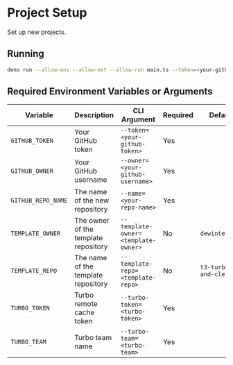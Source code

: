 # Project Setup

Set up new projects.

## Running

```bash
deno run --allow-env --allow-net --allow-run main.ts --token=<your-github-token> --owner=<your-github-username> --name=<your-repo-name>
```

## Required Environment Variables or Arguments

| Variable | Description | CLI Argument | Required | Default |
|----------|-------------|--------------|----------|---------|
| `GITHUB_TOKEN` | Your GitHub token | `--token=<your-github-token>` | Yes | |
| `GITHUB_OWNER` | Your GitHub username | `--owner=<your-github-username>` | Yes |
| `GITHUB_REPO_NAME` | The name of the new repository | `--name=<your-repo-name>` | Yes |
| `TEMPLATE_OWNER` | The owner of the template repository | `--template-owner=<template-owner>` | No | `dewinterjack` |
| `TEMPLATE_REPO` | The name of the template repository | `--template-repo=<template-repo>` | No | `t3-turbo-and-clerk` |
| `TURBO_TOKEN` | Turbo remote cache token | `--turbo-token=<turbo-token>` | Yes | |
| `TURBO_TEAM` | Turbo team name | `--turbo-team=<turbo-team>` | Yes | |